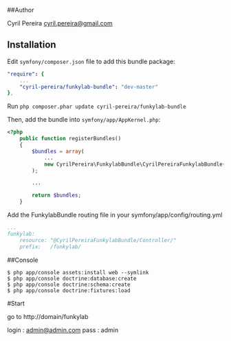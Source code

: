 ##Author

Cyril Pereira <cyril.pereira@gmail.com>

## Installation

Edit `symfony/composer.json` file to add this bundle package:

```yml
"require": {
    ...
    "cyril-pereira/funkylab-bundle": "dev-master"
},
```

Run `php composer.phar update cyril-pereira/funkylab-bundle`

Then, add the bundle into `symfony/app/AppKernel.php`:

```php
<?php
    public function registerBundles()
    {
        $bundles = array(
            ...
            new CyrilPereira\FunkylabBundle\CyrilPereiraFunkylabBundle(),
        );

        ...

        return $bundles;
    }
```

Add the FunkylabBundle routing file in your symfony/app/config/routing.yml

```yml
...
funkylab:
    resource: "@CyrilPereiraFunkylabBundle/Controller/"
    prefix:   /funkylab/
```


##Console

```
$ php app/console assets:install web --symlink
$ php app/console doctrine:database:create
$ php app/console doctrine:schema:create
$ php app/console doctrine:fixtures:load
```

#Start

go to http://domain/funkylab

login : admin@admin.com
pass  : admin


